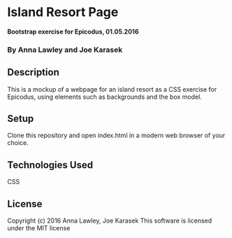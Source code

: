 # Island Resort Page
**Bootstrap exercise for Epicodus, 01.05.2016**
### By Anna Lawley and Joe Karasek


## Description
This is a mockup of a webpage for an island resort as a CSS exercise for Epicodus, using elements such as backgrounds and the box model.

## Setup
Clone this repository and open index.html in a modern  web browser of your choice.


## Technologies Used
CSS

## License
Copyright (c) 2016 Anna Lawley, Joe Karasek
This software is licensed under the MIT license
